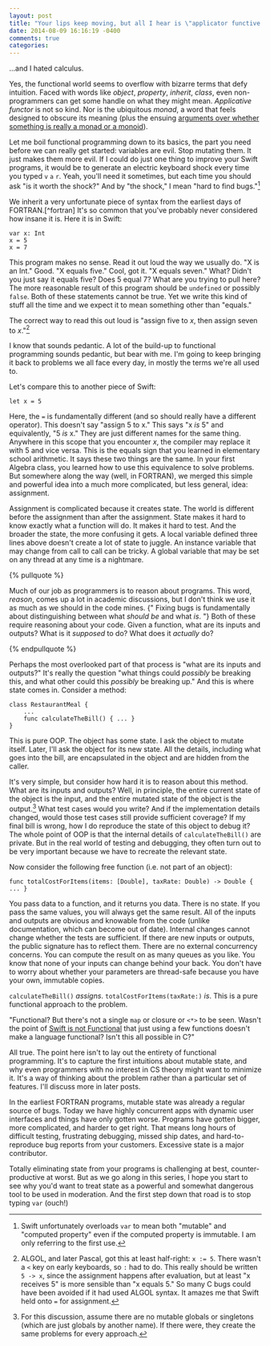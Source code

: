 ```yaml
---
layout: post
title: "Your lips keep moving, but all I hear is \"applicator functive monastic llama calculus...\""
date: 2014-08-09 16:16:19 -0400
comments: true
categories: 
---
```

\...and I hated calculus.

Yes, the functional world seems to overflow with bizarre terms that defy
intuition. Faced with words like *object*, *property*, *inherit*, *class*, even 
non-programmers can get some handle on what they might mean. *Applicative
functor* is not so kind. Nor is the ubiquitous *monad*, a word that feels
designed to obscure its meaning (plus the ensuing 
[arguments over whether something is really a monad or a monoid](http://www.haskell.org/pipermail/haskell-cafe/2009-January/053317.html)).

Let me boil functional programming down to its basics, the part you need before
we can really get started: variables are evil. Stop mutating them. It just makes
them more evil. If I could do just one thing to improve your Swift programs, it
would be to generate an electric keyboard shock every time you typed `v` `a`
`r`. Yeah, you'll need it sometimes, but each time you should ask "is it worth
the shock?" And by "the shock," I mean "hard to find bugs."[^computed]

[^computed]: Swift unfortunately overloads `var` to mean both "mutable" and "computed property" even if the computed property is immutable. I am only referring to the first use.

We inherit a very unfortunate piece of syntax from the earliest days of
FORTRAN.[^fortran] It's so common that you've probably never considered how
insane it is. Here it is in Swift:

    var x: Int
    x = 5
    x = 7

This program makes no sense. Read it out loud the way we usually do. "X is an
Int." Good. "X equals five." Cool, got it. "X equals seven." What? Didn't you
just say it equals five? Does 5 equal 7? What are you trying to pull here? The
more reasonable result of this program should be `undefined` or possibly
`false`. Both of these statements cannot be true. Yet we write this kind of
stuff all the time and we expect it to mean something other than "equals."

The correct way to read this out loud is "assign five to *x*, then assign seven
to *x*."[^algol]

I know that sounds pedantic. A lot of the build-up to functional programming
sounds pedantic, but bear with me. I'm going to keep bringing it back to
problems we all face every day, in mostly the terms we're all used to.

[^algol]: ALGOL, and later Pascal, got this at least half-right: `x := 5`. There wasn't a `<` key on early keyboards, so `:` had to do. This really should be written `5 -> x`, since the assignment happens after evaluation, but at least "x receives 5" is more sensible than "x equals 5." So many C bugs could have been avoided if it had used ALGOL syntax. It amazes me that Swift held onto `=` for assignment.

Let's compare this to another piece of Swift:

    let x = 5

Here, the `=` is fundamentally different (and so should really have a different
operator). This doesn't say "assign 5 to x." This says "x *is* 5" and
equivalently, "5 *is* x." They are just different names for the same thing.
Anywhere in this scope that you encounter *x*, the compiler may replace it with
5 and vice versa. This is the equals sign that you learned in elementary school
arithmetic. It says these two things are the same. In your first Algebra class,
you learned how to use this equivalence to solve problems. But somewhere along
the way (well, in FORTRAN), we merged this simple and powerful idea into a much
more complicated, but less general, idea: assignment.

Assignment is complicated because it creates state. The world is different
before the assignment than after the assignment. State makes it hard to know
exactly what a function will do. It makes it hard to test. And the broader the
state, the more confusing it gets. A local variable defined three lines above
doesn't create a lot of state to juggle. An instance variable that may change
from call to call can be tricky. A global variable that may be set on any thread
at any time is a nightmare.

{% pullquote %}

Much of our job as programmers is to reason about programs. This word, *reason*,
comes up a lot in academic discussions, but I don't think we use it as much as
we should in the code mines. {" Fixing bugs is fundamentally about
distinguishing between what *should be* and what *is*. "} Both of these require
reasoning about your code. Given a function, what are its inputs and outputs?
What is it *supposed* to do? What does it *actually* do?

{% endpullquote %}

Perhaps the most overlooked part of that process is "what are its inputs and
outputs?" It's really the question "what things could *possibly* be breaking
this, and what other could this *possibly* be breaking up." And this is where
state comes in. Consider a method:

    class RestaurantMeal {
        ...
        func calculateTheBill() { ... }
    }

This is pure OOP. The object has some state. I ask the object to mutate itself.
Later, I'll ask the object for its new state. All the details, including what
goes into the bill, are encapsulated in the object and are hidden from the
caller.

It's very simple, but consider how hard it is to reason about this method. What
are its inputs and outputs? Well, in principle, the entire current state of the
object is the input, and the entire mutated state of the object is the
output.[^globals] What test cases would you write? And if the implementation
details changed, would those test cases still provide sufficient coverage? If my
final bill is wrong, how I do reproduce the state of this object to debug it?
The whole point of OOP is that the internal details of `calculateTheBill()` are
private. But in the real world of testing and debugging, they often turn out to
be very important because we have to recreate the relevant state.

[^globals]: For this discussion, assume there are no mutable globals or singletons (which are just globals by another name). If there were, they create the same problems for every approach.

Now consider the following free function (i.e. not part of an object):

    func totalCostForItems(items: [Double], taxRate: Double) -> Double { ... }

You pass data to a function, and it returns you data. There is no state. If you
pass the same values, you will always get the same result. All of the inputs and
outputs are obvious and knowable from the code (unlike documentation, which can
become out of date). Internal changes cannot change whether the tests are
sufficient. If there are new inputs or outputs, the public signature has to
reflect them. There are no external concurrency concerns. You can compute the
result on as many queues as you like. You know that none of your inputs can
change behind your back. You don't have to worry about whether your parameters
are thread-safe because you have your own, immutable copies.

`calculateTheBill()` *assigns*. `totalCostForItems(taxRate:)` *is*. This is a
pure functional approach to the problem.

"Functional? But there's not a single `map` or closure or `<*>` to be seen.
Wasn't the point of [Swift is not Functional](/swift-is-not-functional) that
just using a few functions doesn't make a language functional? Isn't this
all possible in C?"

All true. The point here isn't to lay out the entirety of functional
programming. It's to capture the first intuitions about mutable state, and why
even programmers with no interest in CS theory might want to minimize it. It's a
way of thinking about the problem rather than a particular set of features. I'll
discuss more in later posts.

In the earliest FORTRAN programs, mutable state was already a regular source of
bugs. Today we have highly concurrent apps with dynamic user interfaces and
things have only gotten worse. Programs have gotten bigger, more complicated,
and harder to get right. That means long hours of difficult testing, frustrating
debugging, missed ship dates, and hard-to-reproduce bug reports from your
customers. Excessive state is a major contributor.

Totally eliminating state from your programs is challenging at best, counter-productive 
at worst. But as we go along in this series, I hope you start to see why you'd
want to treat state as a powerful and somewhat dangerous tool to be used in
moderation. And the first step down that road is to stop typing `var` (ouch!)
